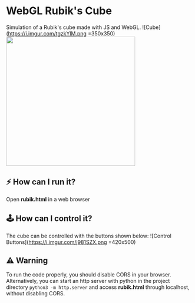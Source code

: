 # WebGL Rubik's Cube
Simulation of a Rubik's cube made with JS and WebGL. 
![Cube](https://i.imgur.com/tgzkYlM.png =350x350)
<img src="https://i.imgur.com/tgzkYlM.png" width="350" height="350" />

## ⚡️ How can I run it?
Open **rubik.html** in a web browser

##  🕹 How can I control it?
The cube can be controlled with the buttons shown below:
![Control Buttons](https://i.imgur.com/j981SZX.png =420x500)

## ⚠️ Warning
To run the code properly, you should disable CORS in your browser. Alternatively, you can start an http server with python in the project directory `python3 -m http.server` and access **rubik.html** through localhost, without disabling CORS.
